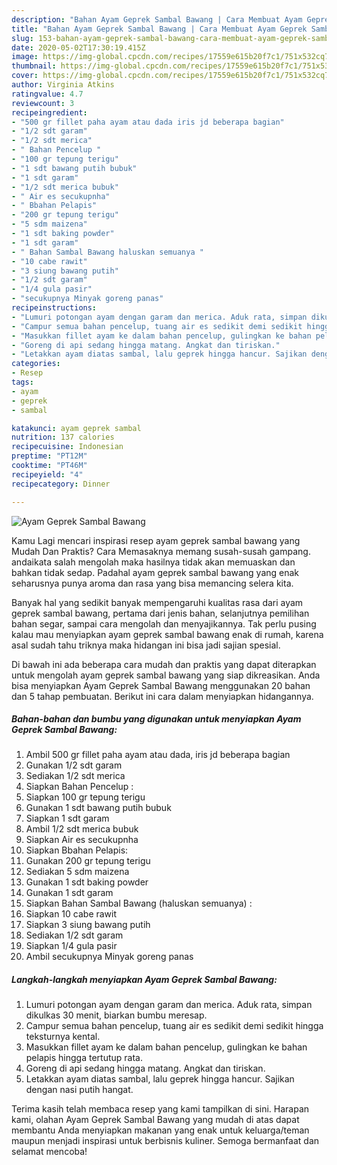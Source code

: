```yaml
---
description: "Bahan Ayam Geprek Sambal Bawang | Cara Membuat Ayam Geprek Sambal Bawang Yang Sempurna"
title: "Bahan Ayam Geprek Sambal Bawang | Cara Membuat Ayam Geprek Sambal Bawang Yang Sempurna"
slug: 153-bahan-ayam-geprek-sambal-bawang-cara-membuat-ayam-geprek-sambal-bawang-yang-sempurna
date: 2020-05-02T17:30:19.415Z
image: https://img-global.cpcdn.com/recipes/17559e615b20f7c1/751x532cq70/ayam-geprek-sambal-bawang-foto-resep-utama.jpg
thumbnail: https://img-global.cpcdn.com/recipes/17559e615b20f7c1/751x532cq70/ayam-geprek-sambal-bawang-foto-resep-utama.jpg
cover: https://img-global.cpcdn.com/recipes/17559e615b20f7c1/751x532cq70/ayam-geprek-sambal-bawang-foto-resep-utama.jpg
author: Virginia Atkins
ratingvalue: 4.7
reviewcount: 3
recipeingredient:
- "500 gr fillet paha ayam atau dada iris jd beberapa bagian"
- "1/2 sdt garam"
- "1/2 sdt merica"
- " Bahan Pencelup "
- "100 gr tepung terigu"
- "1 sdt bawang putih bubuk"
- "1 sdt garam"
- "1/2 sdt merica bubuk"
- " Air es secukupnha"
- " Bbahan Pelapis"
- "200 gr tepung terigu"
- "5 sdm maizena"
- "1 sdt baking powder"
- "1 sdt garam"
- " Bahan Sambal Bawang haluskan semuanya "
- "10 cabe rawit"
- "3 siung bawang putih"
- "1/2 sdt garam"
- "1/4 gula pasir"
- "secukupnya Minyak goreng panas"
recipeinstructions:
- "Lumuri potongan ayam dengan garam dan merica. Aduk rata, simpan dikulkas 30 menit, biarkan bumbu meresap."
- "Campur semua bahan pencelup, tuang air es sedikit demi sedikit hingga teksturnya kental."
- "Masukkan fillet ayam ke dalam bahan pencelup, gulingkan ke bahan pelapis hingga tertutup rata."
- "Goreng di api sedang hingga matang. Angkat dan tiriskan."
- "Letakkan ayam diatas sambal, lalu geprek hingga hancur. Sajikan dengan nasi putih hangat."
categories:
- Resep
tags:
- ayam
- geprek
- sambal

katakunci: ayam geprek sambal 
nutrition: 137 calories
recipecuisine: Indonesian
preptime: "PT12M"
cooktime: "PT46M"
recipeyield: "4"
recipecategory: Dinner

---
```



![Ayam Geprek Sambal Bawang](https://img-global.cpcdn.com/recipes/17559e615b20f7c1/751x532cq70/ayam-geprek-sambal-bawang-foto-resep-utama.jpg)

Kamu Lagi mencari inspirasi resep ayam geprek sambal bawang yang Mudah Dan Praktis? Cara Memasaknya memang susah-susah gampang. andaikata salah mengolah maka hasilnya tidak akan memuaskan dan bahkan tidak sedap. Padahal ayam geprek sambal bawang yang enak seharusnya punya aroma dan rasa yang bisa memancing selera kita.

Banyak hal yang sedikit banyak mempengaruhi kualitas rasa dari ayam geprek sambal bawang, pertama dari jenis bahan, selanjutnya pemilihan bahan segar, sampai cara mengolah dan menyajikannya. Tak perlu pusing kalau mau menyiapkan ayam geprek sambal bawang enak di rumah, karena asal sudah tahu triknya maka hidangan ini bisa jadi sajian spesial.




Di bawah ini ada beberapa cara mudah dan praktis yang dapat diterapkan untuk mengolah ayam geprek sambal bawang yang siap dikreasikan. Anda bisa menyiapkan Ayam Geprek Sambal Bawang menggunakan 20 bahan dan 5 tahap pembuatan. Berikut ini cara dalam menyiapkan hidangannya.

<!--inarticleads1-->

##### Bahan-bahan dan bumbu yang digunakan untuk menyiapkan Ayam Geprek Sambal Bawang:

1. Ambil 500 gr fillet paha ayam atau dada, iris jd beberapa bagian
1. Gunakan 1/2 sdt garam
1. Sediakan 1/2 sdt merica
1. Siapkan  Bahan Pencelup :
1. Siapkan 100 gr tepung terigu
1. Gunakan 1 sdt bawang putih bubuk
1. Siapkan 1 sdt garam
1. Ambil 1/2 sdt merica bubuk
1. Siapkan  Air es secukupnha
1. Siapkan  Bbahan Pelapis:
1. Gunakan 200 gr tepung terigu
1. Sediakan 5 sdm maizena
1. Gunakan 1 sdt baking powder
1. Gunakan 1 sdt garam
1. Siapkan  Bahan Sambal Bawang (haluskan semuanya) :
1. Siapkan 10 cabe rawit
1. Siapkan 3 siung bawang putih
1. Sediakan 1/2 sdt garam
1. Siapkan 1/4 gula pasir
1. Ambil secukupnya Minyak goreng panas




<!--inarticleads2-->

##### Langkah-langkah menyiapkan Ayam Geprek Sambal Bawang:

1. Lumuri potongan ayam dengan garam dan merica. Aduk rata, simpan dikulkas 30 menit, biarkan bumbu meresap.
1. Campur semua bahan pencelup, tuang air es sedikit demi sedikit hingga teksturnya kental.
1. Masukkan fillet ayam ke dalam bahan pencelup, gulingkan ke bahan pelapis hingga tertutup rata.
1. Goreng di api sedang hingga matang. Angkat dan tiriskan.
1. Letakkan ayam diatas sambal, lalu geprek hingga hancur. Sajikan dengan nasi putih hangat.




Terima kasih telah membaca resep yang kami tampilkan di sini. Harapan kami, olahan Ayam Geprek Sambal Bawang yang mudah di atas dapat membantu Anda menyiapkan makanan yang enak untuk keluarga/teman maupun menjadi inspirasi untuk berbisnis kuliner. Semoga bermanfaat dan selamat mencoba!
